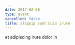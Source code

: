 ```yaml
---
date: 2017-02-08
type: event
cancelled: false
title: aliquip sunt Duis irure
---
```

et adipiscing irure dolor in